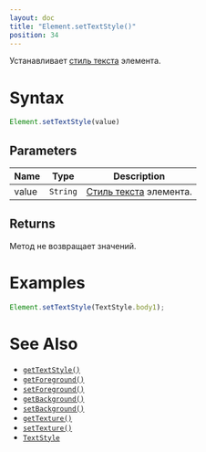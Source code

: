 ```yaml
---
layout: doc
title: "Element.setTextStyle()"
position: 34
---
```


Устанавливает [стиль текста](../Style/TextStyle/) элемента.

# Syntax

```js
Element.setTextStyle(value)
```


## Parameters

|Name|Type|Description|
|----|----|-----------|
|value|`String`|[Стиль текста](../Style/TextStyle/) элемента.|

## Returns

Метод не возвращает значений.

# Examples

```js
Element.setTextStyle(TextStyle.body1);
```

# See Also

* [`getTextStyle()`](../Element.getTextStyle/)
* [`getForeground()`](../Element.getForeground/)
* [`setForeground()`](../Element.setForeground/)
* [`getBackground()`](../Element.getBackground/)
* [`setBackground()`](../Element.setBackground/)
* [`getTexture()`](../Element.getTexture/)
* [`setTexture()`](../Element.setTexture/)
* [`TextStyle`](../../Style/TextStyle/)

